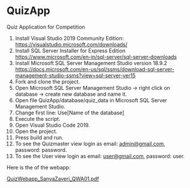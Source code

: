 # QuizApp
Quiz Application for Competition

1) Install Visual Studio 2019 Community Edition:  https://visualstudio.microsoft.com/downloads/
2) Install SQL Server Installer for Express Edition https://www.microsoft.com/en-in/sql-server/sql-server-downloads
3) Install Microsoft SQL Server Management Studio version 18.9.2 https://docs.microsoft.com/en-us/sql/ssms/download-sql-server-management-studio-ssms?view=sql-server-ver15
4) Fork and clone the project.
5) Open Microsoft SQL Server Management Studio -> right click on database -> create new database and name it.
6) Open file QuizApp/database/quiz_data in Microsoft SQL Server Management Studio.
7) Change first line: Use[Name of the database] 
8) Execute the script.
9) Open Visual Studio Code 2019.
10) Open the project.
11) Press build and run.
12) To see the Quizmaster view login as email: admin@gmail.com, password: password.
13) To see the User view login as email: user@gmail.com, password: user.

Here is the of the webapp:

[QuizWebapp_SanyaZaveri_QWA01.pdf](https://github.com/zaverisanya/QuizApp/files/10168210/QuizWebapp_SanyaZaveri_QWA01.pdf)

